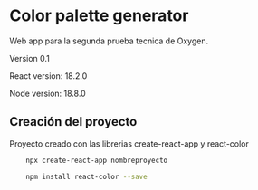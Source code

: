 # Color palette generator

Web app para la segunda prueba tecnica de Oxygen.

Version 0.1

React version: 18.2.0

Node version: 18.8.0

## Creación del proyecto

Proyecto creado con las librerias create-react-app y react-color

```Bash
    npx create-react-app nombreproyecto
```

```Bash
    npm install react-color --save
```
